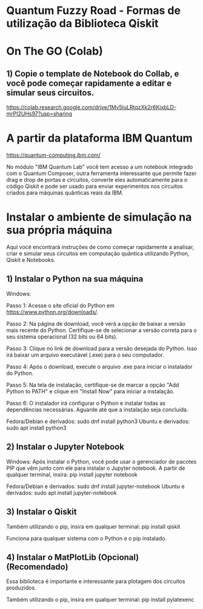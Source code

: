 # Quantum Fuzzy Road - Formas de utilização da Biblioteca Qiskit

# On The GO (Colab)

## 1) Copie o template de Notebook do Collab, e você pode começar rapidamente a editar e simular seus circuitos.

https://colab.research.google.com/drive/1Mv5luLRtqzXk2r6KixbLD-mrPI2UHs97?usp=sharing

# A partir da plataforma IBM Quantum

https://quantum-computing.ibm.com/

No módulo "IBM Quantum Lab" você tem acesso a um notebook integrado com o Quantum Composer, outra ferramenta interessante que permite fazer drag e drop de portas e circuitos, converte eles automaticamente para o código Qiskit e pode ser usado para enviar experimentos nos circuitos criados para máquinas quânticas reais da IBM.

# Instalar o ambiente de simulação na sua própria máquina

Aqui você encontrará instruções de como começar rapidamente a analisar, criar e simular seus circuitos em computação quântica utilizando Python, Qiskit e Notebooks. 

## 1) Instalar o Python na sua máquina

Windows: 

Passo 1: Acesse o site oficial do Python em https://www.python.org/downloads/.

Passo 2: Na página de download, você verá a opção de baixar a versão mais recente do Python. Certifique-se de selecionar a versão correta para o seu sistema operacional (32 bits ou 64 bits).

Passo 3: Clique no link de download para a versão desejada do Python. Isso irá baixar um arquivo executável (.exe) para o seu computador.

Passo 4: Após o download, execute o arquivo .exe para iniciar o instalador do Python.

Passo 5: Na tela de instalação, certifique-se de marcar a opção "Add Python to PATH" e clique em "Install Now" para iniciar a instalação.

Passo 6: O instalador irá configurar o Python e instalar todas as dependências necessárias. Aguarde até que a instalação seja concluída.

Fedora/Debian e derivados: sudo dnf install python3
Ubuntu e derivados: sudo apt install python3

## 2) Instalar o Jupyter Notebook

Windows: Após instalar o Python, você pode usar o gerenciador de pacotes PIP que vêm junto com ele para instalar o Jupyter notebook. A partir de qualquer terminal, insira: pip install jupyter notebook

Fedora/Debian e derivados: sudo dnf install jupyter-notebook
Ubuntu e derivados: sudo apt install jupyter-notebook

## 3) Instalar o Qiskit

Também utilizando o pip, insira em qualquer terminal: pip install qiskit

Funciona para qualquer sistema com o Python e o pip instalado.

## 4) Instalar o MatPlotLib (Opcional) (Recomendado)

Essa biblioteca é importante e interessante para plotagem dos circuitos produzidos.

Também utilizando o pip, insira em qualquer terminal: pip install pylatexenc







